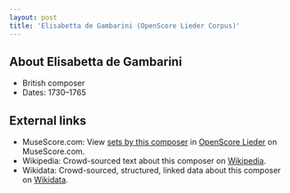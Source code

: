 ```yaml
---
layout: post
title: 'Elisabetta de Gambarini (OpenScore Lieder Corpus)'
---
```


## About Elisabetta de Gambarini

- British composer
- Dates: 1730–1765

## External links

- MuseScore.com: View [sets by this composer] in [OpenScore Lieder] on MuseScore.com.
- Wikipedia: Crowd-sourced text about this composer on [Wikipedia].
- Wikidata: Crowd-sourced, structured, linked data about this composer on [Wikidata].

[Wikipedia]: https://en.wikipedia.org/wiki/Elisabetta_de_Gambarini
[Wikidata]: https://www.wikidata.org/wiki/Q2442794
[sets by this composer]: https://musescore.com/openscore-lieder-corpus/sets?order=title&text=Gambarini,+Elisabetta
[OpenScore Lieder]: https://musescore.com/openscore-lieder-corpus

